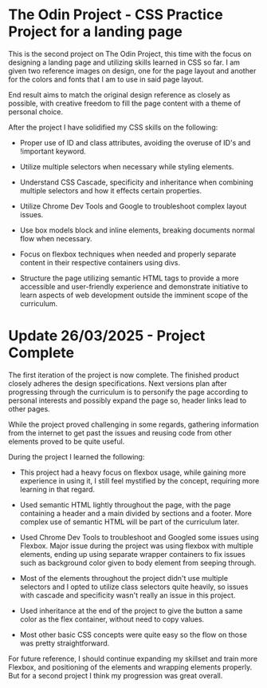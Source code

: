 # The Odin Project - CSS Practice Project for a landing page

This is the second project on The Odin Project, this time with the focus on designing a landing page and utilizing skills
learned in CSS so far. I am given two reference images on design, one for the page layout and another for the colors and
fonts that I am to use in said page layout.

End result aims to match the original design reference as closely as possible, with creative freedom to fill the page
content with a theme of personal choice.

After the project I have solidified my CSS skills on the following:

- Proper use of ID and class attributes, avoiding the overuse of ID's and !important keyword.

- Utilize multiple selectors when necessary while styling elements.

- Understand CSS Cascade, specificity and inheritance when combining multiple selectors and how it effects certain properties.

- Utilize Chrome Dev Tools and Google to troubleshoot complex layout issues.

- Use box models block and inline elements, breaking documents normal flow when necessary.

- Focus on flexbox techniques when needed and properly separate content in their respective containers using divs.

- Structure the page utilizing semantic HTML tags to provide a more accessible and user-friendly experience and demonstrate initiative to learn aspects of web development outside the imminent scope of the curriculum.

# Update 26/03/2025 - Project Complete

The first iteration of the project is now complete. The finished product closely adheres the design specifications.
Next versions plan after progressing through the curriculum is to personify the page according to personal interests and possibly expand the page so,
header links lead to other pages.

While the project proved challenging in some regards, gathering information from the internet to get past the issues and reusing code from
other elements proved to be quite useful.

During the project I learned the following:

- This project had a heavy focus on flexbox usage, while gaining more experience in using it, I still feel mystified by the concept, requiring more learning in that regard.

- Used semantic HTML lightly throughout the page, with the page containing a header and a main divided by sections and a footer. More complex use of semantic HTML will be part of the curriculum later.

- Used Chrome Dev Tools to troubleshoot and Googled some issues using Flexbox. Major issue during the project was using flexbox with multiple elements, ending up using separate wrapper containers to fix issues such as background color given to body element from seeping through.

- Most of the elements throughout the project didn't use multiple selectors and I opted to utilize class selectors quite heavily, so issues with cascade and specificity wasn't really an issue in this project.

- Used inheritance at the end of the project to give the button a same color as the flex container, without need to copy values.

- Most other basic CSS concepts were quite easy so the flow on those was pretty straightforward.

For future reference, I should continue expanding my skillset and train more Flexbox, and positioning of the elements and wrapping elements properly. But for a second project I think my progression was great overall.


